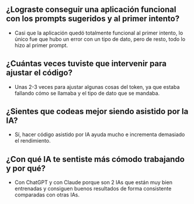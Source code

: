 ## ¿Lograste conseguir una aplicación funcional con los prompts sugeridos y al primer intento?
* Casi que la aplicación quedó totalmente funcional al primer intento, lo único fue que hubo un error con un tipo de dato, pero de resto, todo lo hizo al primer prompt.

## ¿Cuántas veces tuviste que intervenir para ajustar el código?
* Unas 2-3 veces para ajustar algunas cosas del token, ya que estaba fallando cómo se llamaba y el tipo de dato que se mandaba.

## ¿Sientes que codeas mejor siendo asistido por la IA?
* Sí, hacer código asistido por IA ayuda mucho e incrementa demasiado el rendimiento.

## ¿Con qué IA te sentiste más cómodo trabajando y por qué?
* Con ChatGPT y con Claude porque son 2 IAs que están muy bien entrenadas y consiguen buenos resultados de forma consistente comparadas con otras IAs.